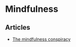 # Mindfulness

## Articles

- [The mindfulness conspiracy
](https://www.theguardian.com/lifeandstyle/2019/jun/14/the-mindfulness-conspiracy-capitalist-spirituality)
